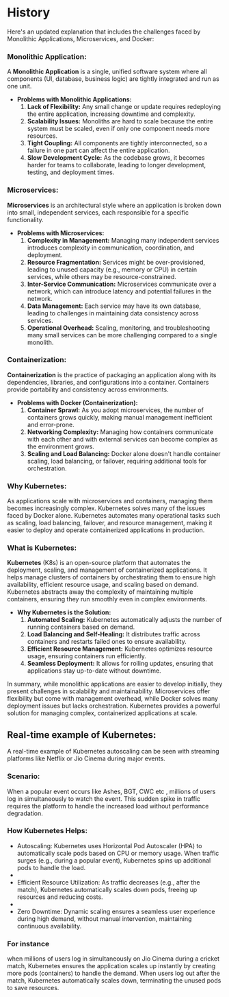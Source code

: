 # History

Here's an updated explanation that includes the challenges faced by Monolithic Applications, Microservices, and Docker:

### Monolithic Application:
A **Monolithic Application** is a single, unified software system where all components (UI, database, business logic) are tightly integrated and run as one unit. 

- **Problems with Monolithic Applications:**
  1. **Lack of Flexibility:** Any small change or update requires redeploying the entire application, increasing downtime and complexity.
  2. **Scalability Issues:** Monoliths are hard to scale because the entire system must be scaled, even if only one component needs more resources.
  3. **Tight Coupling:** All components are tightly interconnected, so a failure in one part can affect the entire application.
  4. **Slow Development Cycle:** As the codebase grows, it becomes harder for teams to collaborate, leading to longer development, testing, and deployment times.

### Microservices:
**Microservices** is an architectural style where an application is broken down into small, independent services, each responsible for a specific functionality. 

- **Problems with Microservices:**
  1. **Complexity in Management:** Managing many independent services introduces complexity in communication, coordination, and deployment.
  2. **Resource Fragmentation:** Services might be over-provisioned, leading to unused capacity (e.g., memory or CPU) in certain services, while others may be resource-constrained.
  3. **Inter-Service Communication:** Microservices communicate over a network, which can introduce latency and potential failures in the network.
  4. **Data Management:** Each service may have its own database, leading to challenges in maintaining data consistency across services.
  5. **Operational Overhead:** Scaling, monitoring, and troubleshooting many small services can be more challenging compared to a single monolith.

### Containerization:
**Containerization** is the practice of packaging an application along with its dependencies, libraries, and configurations into a container. Containers provide portability and consistency across environments.

- **Problems with Docker (Containerization):**
  1. **Container Sprawl:** As you adopt microservices, the number of containers grows quickly, making manual management inefficient and error-prone.
  2. **Networking Complexity:** Managing how containers communicate with each other and with external services can become complex as the environment grows.
  3. **Scaling and Load Balancing:** Docker alone doesn't handle container scaling, load balancing, or failover, requiring additional tools for orchestration.

### Why Kubernetes:
As applications scale with microservices and containers, managing them becomes increasingly complex. Kubernetes solves many of the issues faced by Docker alone. Kubernetes automates many operational tasks such as scaling, load balancing, failover, and resource management, making it easier to deploy and operate containerized applications in production.

### What is Kubernetes:
**Kubernetes** (K8s) is an open-source platform that automates the deployment, scaling, and management of containerized applications. It helps manage clusters of containers by orchestrating them to ensure high availability, efficient resource usage, and scaling based on demand. Kubernetes abstracts away the complexity of maintaining multiple containers, ensuring they run smoothly even in complex environments.

- **Why Kubernetes is the Solution:**
  1. **Automated Scaling:** Kubernetes automatically adjusts the number of running containers based on demand.
  2. **Load Balancing and Self-Healing:** It distributes traffic across containers and restarts failed ones to ensure availability.
  3. **Efficient Resource Management:** Kubernetes optimizes resource usage, ensuring containers run efficiently.
  4. **Seamless Deployment:** It allows for rolling updates, ensuring that applications stay up-to-date without downtime.

In summary, while monolithic applications are easier to develop initially, they present challenges in scalability and maintainability. Microservices offer flexibility but come with management overhead, while Docker solves many deployment issues but lacks orchestration. Kubernetes provides a powerful solution for managing complex, containerized applications at scale.

## Real-time example of Kubernetes:
A real-time example of Kubernetes autoscaling can be seen with streaming platforms like Netflix or Jio Cinema during major events.
### Scenario:
When a popular event occurs like Ashes, BGT, CWC etc , millions of users log in simultaneously to watch the event. This sudden spike in traffic requires the platform to handle the increased load without performance degradation.

### How Kubernetes Helps:

- Autoscaling: Kubernetes uses Horizontal Pod Autoscaler (HPA) to automatically scale pods based on CPU or memory usage. When traffic surges (e.g., during a popular event), Kubernetes spins up additional pods to handle the load.
- 
- Efficient Resource Utilization: As traffic decreases (e.g., after the match), Kubernetes automatically scales down pods, freeing up resources and reducing costs.
- 
- Zero Downtime: Dynamic scaling ensures a seamless user experience during high demand, without manual intervention, maintaining continuous availability.

### For instance
when millions of users log in simultaneously on Jio Cinema during a cricket match, Kubernetes ensures the application scales up instantly by creating more pods (containers) to handle the demand. When users log out after the match, Kubernetes automatically scales down, terminating the unused pods to save resources.
